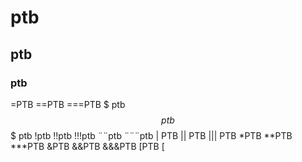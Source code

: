 # ptb
## ptb
### ptb
=PTB
==PTB
===PTB
$ ptb
$$ ptb
$$$ ptb
!ptb
!!ptb
!!!ptb
¨¨ptb
¨¨¨ptb
| PTB
|| PTB
||| PTB
*PTB
**PTB
***PTB
&PTB
&&PTB
&&&PTB
[PTB
[



